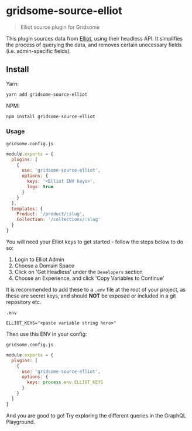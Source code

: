 # gridsome-source-elliot

> Elliot source plugin for Gridsome

This plugin sources data from [Elliot](https://elliot.store), using their headless API. It simplifies the process of querying the data, and removes certain unecessary fields (i.e. admin-specific fields).

## Install

Yarn:
```bash
yarn add gridsome-source-elliot
```

NPM:
```bash
npm install gridsome-source-elliot
```

### Usage

`gridsome.config.js`
```js
module.exports = {
  plugins: [
    {
      use: 'gridsome-source-elliot',
      options: {
        keys: '<Elliot ENV keys>',
        logs: true
      }
    }
  ],
  templates: {
    Product: '/product/:slug',
    Collection: '/collections/:slug'
  }
}
```

You will need your Elliot keys to get started - follow the steps below to do so:

1. Login to Elliot Admin
2. Choose a Domain Space
3. Click on 'Get Headless' under the `Developers` section
4. Choose an Experience, and click 'Copy Variables to Continue'

It is recommended to add these to a `.env` file at the root of your project, as these are secret keys, and should **NOT** be exposed or included in a git repository etc.

`.env`
```
ELLIOT_KEYS="<paste variable string here>"
```

Then use this ENV in your config:

`gridsome.config.js`
```js
module.exports = {
  plugins: [
    {
      use: 'gridsome-source-elliot',
      options: {
        keys: process.env.ELLIOT_KEYS
      }
    }
  ]
}
```

And you are good to go! Try exploring the different queries in the GraphQL Playground.
